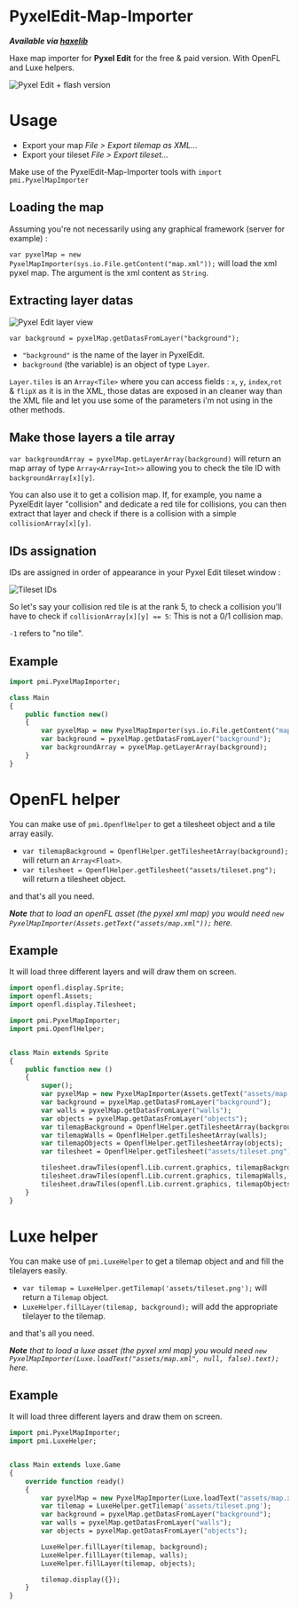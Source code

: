 PyxelEdit-Map-Importer
======================

___Available via [haxelib](http://lib.haxe.org/p/pmi/)___

Haxe map importer for **Pyxel Edit** for the free & paid version. With OpenFL and Luxe helpers.

![Pyxel Edit + flash version](http://i.imgur.com/SSux3u6.png)

# Usage

* Export your map *File > Export tilemap as XML...*
* Export your tileset *File > Export tileset...*

Make use of the PyxelEdit-Map-Importer tools with `import pmi.PyxelMapImporter`

## Loading the map
Assuming you're not necessarily using any graphical framework (server for example) :

`var pyxelMap = new PyxelMapImporter(sys.io.File.getContent("map.xml"));` will load the xml pyxel map. The argument is the xml content as `String`.

## Extracting layer datas
![Pyxel Edit layer view](http://i.imgur.com/ZLklAAP.png)

`var background = pyxelMap.getDatasFromLayer("background");`

* `"background"` is the name of the layer in PyxelEdit.
* `background` (the variable) is an object of type `Layer`.

`Layer.tiles` is an `Array<Tile>` where you can access fields : `x`, `y`, `index`,`rot` & `flipX` as it is in the XML, those datas are exposed in an cleaner way than the XML file and let you use some of the parameters i'm not using in the other methods.

## Make those layers a tile array
`var backgroundArray = pyxelMap.getLayerArray(background)` will return an map array of type `Array<Array<Int>>` allowing you to check the tile ID with `backgroundArray[x][y]`.

You can also use it to get a collision map. If, for example, you name a PyxelEdit layer "collision" and dedicate a red tile for collisions, you can then extract that layer and check if there is a collision with a simple `collisionArray[x][y]`.

## IDs assignation
IDs are assigned in order of appearance in your Pyxel Edit tileset window :

![Tileset IDs](http://i.imgur.com/XGdo6w7.png)

So let's say your collision red tile is at the rank 5, to check a collision you'll have to check if `collisionArray[x][y] == 5`: This is not a 0/1 collision map.

`-1` refers to "no tile".

## Example
```Haxe
import pmi.PyxelMapImporter;

class Main
{
    public function new()
    {
        var pyxelMap = new PyxelMapImporter(sys.io.File.getContent("map.xml"));
        var background = pyxelMap.getDatasFromLayer("background");
        var backgroundArray = pyxelMap.getLayerArray(background);
    }
}
```

# OpenFL helper

You can make use of `pmi.OpenflHelper` to get a tilesheet object and a tile array easily.

* `var tilemapBackground = OpenflHelper.getTilesheetArray(background);` will return an `Array<Float>`.
* `var tilesheet = OpenflHelper.getTilesheet("assets/tileset.png");` will return a tilesheet object.

and that's all you need.

_**Note** that to load an openFL asset (the pyxel xml map) you would need `new PyxelMapImporter(Assets.getText("assets/map.xml"));` here._

## Example

It will load three different layers and will draw them on screen.

```Haxe
import openfl.display.Sprite;
import openfl.Assets;
import openfl.display.Tilesheet;

import pmi.PyxelMapImporter;
import pmi.OpenflHelper;


class Main extends Sprite
{
    public function new ()
    {
        super();
        var pyxelMap = new PyxelMapImporter(Assets.getText("assets/map.xml"));
        var background = pyxelMap.getDatasFromLayer("background");
        var walls = pyxelMap.getDatasFromLayer("walls");
        var objects = pyxelMap.getDatasFromLayer("objects");
        var tilemapBackground = OpenflHelper.getTilesheetArray(background);
        var tilemapWalls = OpenflHelper.getTilesheetArray(walls);
        var tilemapObjects = OpenflHelper.getTilesheetArray(objects);
        var tilesheet = OpenflHelper.getTilesheet("assets/tileset.png");

        tilesheet.drawTiles(openfl.Lib.current.graphics, tilemapBackground, false, Tilesheet.TILE_TRANS_2x2);
        tilesheet.drawTiles(openfl.Lib.current.graphics, tilemapWalls, false, Tilesheet.TILE_TRANS_2x2);
        tilesheet.drawTiles(openfl.Lib.current.graphics, tilemapObjects, false, Tilesheet.TILE_TRANS_2x2);
    }
}
```

# Luxe helper

You can make use of `pmi.LuxeHelper` to get a tilemap object and and fill the tilelayers easily.

* `var tilemap = LuxeHelper.getTilemap('assets/tileset.png');` will return a `Tilemap` object.
* `LuxeHelper.fillLayer(tilemap, background);` will add the appropriate tilelayer to the tilemap.

and that's all you need.

_**Note** that to load a luxe asset (the pyxel xml map) you would need `new PyxelMapImporter(Luxe.loadText("assets/map.xml", null, false).text);` here._

## Example

It will load three different layers and draw them on screen.

```Haxe
import pmi.PyxelMapImporter;
import pmi.LuxeHelper;


class Main extends luxe.Game
{
    override function ready()
    {
        var pyxelMap = new PyxelMapImporter(Luxe.loadText("assets/map.xml", null, false).text);
        var tilemap = LuxeHelper.getTilemap('assets/tileset.png');
        var background = pyxelMap.getDatasFromLayer("background");
        var walls = pyxelMap.getDatasFromLayer("walls");
        var objects = pyxelMap.getDatasFromLayer("objects");

        LuxeHelper.fillLayer(tilemap, background);
        LuxeHelper.fillLayer(tilemap, walls);
        LuxeHelper.fillLayer(tilemap, objects);

        tilemap.display({});
    }
}
```
